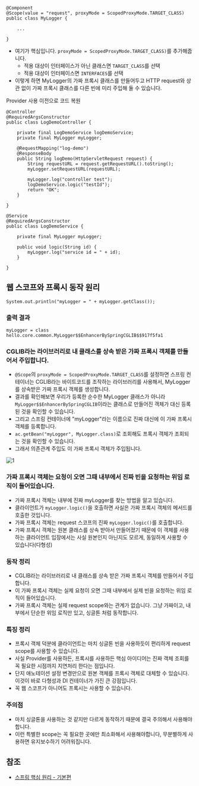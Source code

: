 ```
@Component
@Scope(value = "request", proxyMode = ScopedProxyMode.TARGET_CLASS)
public class MyLogger {

    ...

}
```
* 여기가 핵심입니다. ```proxyMode = ScopedProxyMode.TARGET_CLASS)```를 추가해줍니다.
  * 적용 대상이 인터페이스가 아닌 클래스면 ```TARGET_CLASS```를 선택
  * 적용 대상이 인터페이스면 ```INTERFACES```를 선택
* 이렇게 하면 MyLogger의 가짜 프록시 클래스를 만들어두고 HTTP request와 상관 없이 가짜 프록시 클래스를 다른 빈에 미리 주입해 둘 수 있습니다.

Provider 사용 이전으로 코드 복원
```
@Controller
@RequiredArgsConstructor
public class LogDemoController {

    private final LogDemoService logDemoService;
    private final MyLogger myLogger;

    @RequestMapping("log-demo")
    @ResponseBody
    public String logDemo(HttpServletRequest request) {
        String requestURL = request.getRequestURL().toString();
        myLogger.setRequestURL(requestURL);

        myLogger.log("controller test");
        logDemoService.logic("testId");
        return "OK";
    }

}
```
```
@Service
@RequiredArgsConstructor
public class LogDemoService {

    private final MyLogger myLogger;

    public void logic(String id) {
        myLogger.log("service id = " + id);
    }

}
```

## 웹 스코프와 프록시 동작 원리
```
System.out.println("myLogger = " + myLogger.getClass());
```

### 출력 결과
```
myLogger = class hello.core.common.MyLogger$$EnhancerBySpringCGLIB$$917f5fa1
```

### CGLIB라는 라이브러리로 내 클래스를 상속 받은 가짜 프록시 객체를 만들어서 주입합니다.
* ```@Scope```의 ```proxyMode = ScopedProxyMode.TARGET_CLASS```를 설정하면 스프링 컨테이너는 CGLIB라는 바이트코드를 조작하는 라이브러리를 사용해서, MyLogger를 상속받은 가짜 프록시 객체를 생성합니다.
* 결과를 확인해보면 우리가 등록한 순수한 MyLogger 클래스가 아니라 ```MyLogger$$EnhancerBySpringCGLIB```이라는 클래스로 만들어진 객체가 대신 등록된 것을 확인할 수 있습니다.
* 그리고 스프링 컨테이너에 "myLogger"라는 이름으로 진짜 대신에 이 가짜 프록시 객체를 등록합니다.
* ```ac.getBean("myLogger", MyLogger.class)```로 조회해도 프록시 객체가 조회되는 것을 확인할 수 있습니다.
* 그래서 의존관계 주입도 이 가짜 프록시 객체가 주입됩니다.

![1]()

### 가짜 프록시 객체는 요청이 오면 그때 내부에서 진짜 빈을 요청하는 위임 로직이 들어있습니다.
* 가짜 프록시 객체는 내부에 진짜 myLogger를 찾는 방법을 알고 있습니다.
* 클라이언트가 ```myLogger.logic()```을 호출하면 사실은 가짜 프록시 객체의 메서드를 호출한 것입니다.
* 가짜 프록시 객체는 request 스코프의 진짜 ```myLogger.logic()```를 호출합니다.
* 가짜 프록시 객체는 원본 클래스를 상속 받아서 만들어졌기 때문에 이 객체를 사용하는 클라이언트 입장에서는 사실 원본인지 아닌지도 모르게, 동일하게 사용할 수 있습니다(다형성)

### 동작 정리
* CGLIB라는 라이브러리로 내 클래스를 상속 받은 가짜 프록시 객체를 만들어서 주입합니다.
* 이 가짜 프록시 객체는 실제 요청이 오면 그때 내부에서 실제 빈을 요청하는 위임 로직이 들어있습니다.
* 가짜 프록시 객체는 실제 request scope와는 관계가 없습니다. 그냥 가짜이고, 내부에서 단순한 위임 로직만 있고, 싱글톤 처럼 동작합니다.

### 특징 정리
* 프록시 객체 덕분에 클라이언트는 마치 싱글톤 빈을 사용하듯이 편리하게 request scope를 사용할 수 있습니다.
* 사실 Provider를 사용하든, 프록시를 사용하든 핵심 아이디어는 진짜 객체 조회를 꼭 필요한 시점까지 지연처리 한다는 점입니다.
* 단지 애노테이션 설정 변경만으로 원본 객체를 프록시 객체로 대체할 수 있습니다. 이것이 바로 다형성과 DI 컨테이너가 가진 큰 강점입니다.
* 꼭 웹 스코프가 아니어도 프록시는 사용할 수 있습니다.

### 주의점
* 마치 싱글톤을 사용하는 것 같지만 다르게 동작하기 때문에 결국 주의해서 사용해야 합니다.
* 이런 특별한 scope는 꼭 필요한 곳에만 최소화해서 사용해야합니다, 무분별하게 사용하면 유지보수하기 어려워집니다.

## 참조
* [스프링 핵심 원리 - 기본편](https://www.inflearn.com/course/%EC%8A%A4%ED%94%84%EB%A7%81-%ED%95%B5%EC%8B%AC-%EC%9B%90%EB%A6%AC-%EA%B8%B0%EB%B3%B8%ED%8E%B8/dashboard)